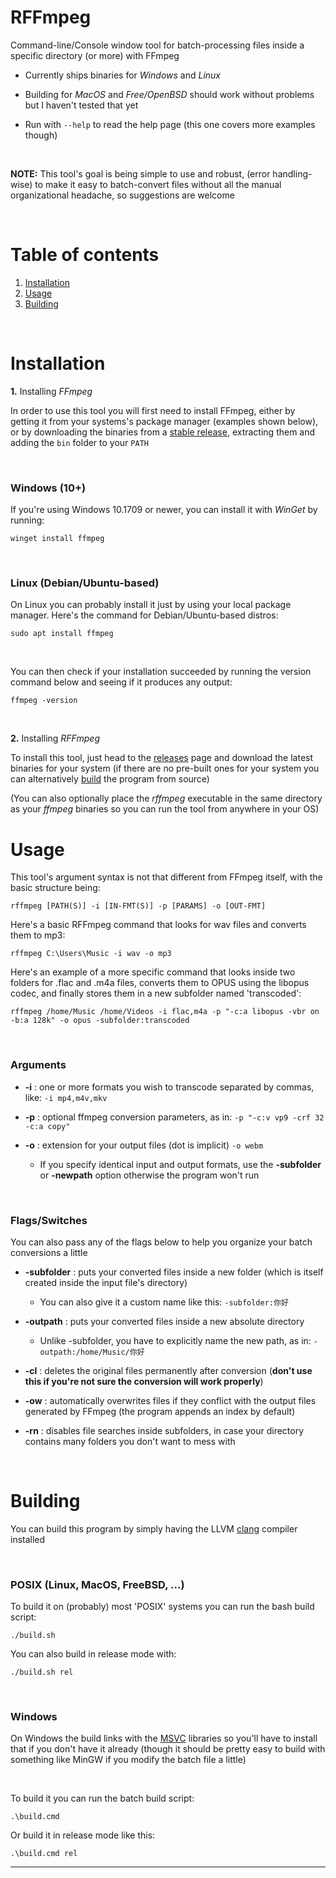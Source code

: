 # **RFFmpeg**

Command-line/Console window tool for batch-processing files inside a specific directory (or more) with FFmpeg

* Currently ships binaries for *Windows* and *Linux*
* Building for *MacOS* and *Free/OpenBSD* should work without problems but I haven't tested that yet

* Run with `--help` to read the help page (this one covers more examples though)

<br>

**NOTE:** This tool's goal is being simple to use and robust, (error handling-wise) to make it easy to batch-convert files without all the manual organizational headache, so suggestions are welcome

<br>

# **Table of contents**

1. [Installation](#installation)
2. [Usage](#usage)
3. [Building](#building)

<br>

<a name="installation"></a>
# **Installation**

**1.** Installing *FFmpeg*

In order to use this tool you will first need to install FFmpeg, either by getting it from your systems's package manager (examples shown below), or by downloading the binaries from a [stable release](https://ffmpeg.org/download.html), extracting them and adding the `bin` folder to your `PATH`

<br>

### **Windows (10+)**

If you're using Windows 10.1709 or newer, you can install it with *WinGet* by running: 

    winget install ffmpeg

<br>

### **Linux (Debian/Ubuntu-based)**

On Linux you can probably install it just by using your local package manager. Here's the command for Debian/Ubuntu-based distros: 

    sudo apt install ffmpeg

<br>

You can then check if your installation succeeded by running the version command below and seeing if it produces any output:

    ffmpeg -version

<br>

**2.** Installing *RFFmpeg* 

To install this tool, just head to the [releases](https://github.com/cyanide0081/rffmpeg/releases) page and download the latest binaries for your system (if there are no pre-built ones for your system you can alternatively [build](#building) the program from source)

(You can also optionally place the *rffmpeg* executable in the same directory as your *ffmpeg* binaries so you can run the tool from anywhere in your OS)

<a name="usage"></a>
# **Usage**

This tool's argument syntax is not that different from FFmpeg itself, with the basic structure being:
 
    rffmpeg [PATH(S)] -i [IN-FMT(S)] -p [PARAMS] -o [OUT-FMT]

Here's a basic RFFmpeg command that looks for wav files and converts them to mp3:

    rffmpeg C:\Users\Music -i wav -o mp3

Here's an example of a more specific command that looks inside two folders for .flac and .m4a files, converts them
to OPUS using the libopus codec, and finally stores them in a new subfolder named 'transcoded':

    rffmpeg /home/Music /home/Videos -i flac,m4a -p "-c:a libopus -vbr on -b:a 128k" -o opus -subfolder:transcoded

<br>

 ### **Arguments**
 

 * **-i**   :   one or more formats you wish to transcode separated by commas, like: `-i mp4,m4v,mkv`

 * **-p**   :   optional ffmpeg conversion parameters, as in: `-p "-c:v vp9 -crf 32 -c:a copy"` 

 * **-o**   :   extension for your output files (dot is implicit) `-o webm`

    * If you specify identical input and output formats, use the **-subfolder** or **-newpath** option otherwise the program won't run

<br>

 ### **Flags/Switches**

You can also pass any of the flags below to help you organize your batch conversions a little

 * **-subfolder**  :   puts your converted files inside a new folder (which is itself created inside the input file's directory)
    * You can also give it a custom name like this: `-subfolder:你好`
 * **-outpath**    :   puts your converted files inside a new absolute directory
    * Unlike -subfolder, you have to explicitly name the new path, as in: `-outpath:/home/Music/你好`

 * **-cl**         :   deletes the original files permanently after conversion (**don't use this if you're not sure the conversion will work properly**)

 * **-ow**         :   automatically overwrites files if they conflict with the output files generated by FFmpeg  (the program appends an index by default)

 * **-rn**         :   disables file searches inside subfolders, in case your directory contains many folders you  don't want to mess with

<br>

<a name="building"></a>
# **Building**

You can build this program by simply having the LLVM [clang](https://releases.llvm.org/download.html) compiler installed

<br>

### **POSIX** (Linux, MacOS, FreeBSD, ...)

To build it on (probably) most 'POSIX' systems you can run the bash build script:

    ./build.sh 

You can also build in release mode with:

    ./build.sh rel

<br>

### **Windows**

On Windows the build links with the [MSVC](https://visualstudio.microsoft.com/vs/features/cplusplus/) libraries so you'll have to install that
if you don't have it already (though it should be pretty easy to build with something like MinGW if you modify the batch file a little)

<br>

To build it you can run the batch build script:

    .\build.cmd

Or build it in release mode like this:

    .\build.cmd rel

***
